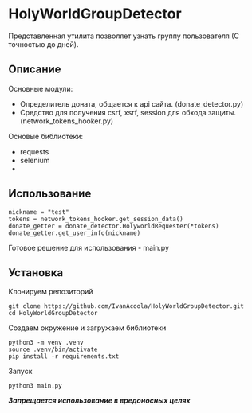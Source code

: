 # HolyWorldGroupDetector
Представленная утилита позволяет узнать группу пользователя (С точностью до дней).

## Описание

Основные модули:
  - Определитель доната, общается к api сайта. (donate_detector.py)
  - Средство для получения csrf, xsrf, session для обхода защиты. (network_tokens_hooker.py)

Основые библиотеки:
  - requests
  - selenium
  - 
## Использование

```
nickname = "test"
tokens = network_tokens_hooker.get_session_data()
donate_getter = donate_detector.HolyworldRequester(*tokens)
donate_getter.get_user_info(nickname)
```

Готовое решение для использования - main.py

## Установка

Клонируем репозиторий
```
git clone https://github.com/IvanAcoola/HolyWorldGroupDetector.git
cd HolyWorldGroupDetector
```
Создаем окружение и загружаем библиотеки
```
python3 -m venv .venv
source .venv/bin/activate
pip install -r requirements.txt
```
Запуск
```
python3 main.py
```

***Запрещается использование в вредоносных целях***
